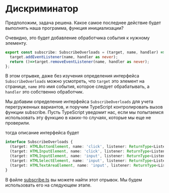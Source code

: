 # Дискриминатор

Предположим, задача решена. Какое самое последнее действие будет выполнять наша программа, функция инициализации?

Очевидно, это будет добавление обработчика события к нужному элементу.

```ts
export const subscribe: SubscribeOverloads = (target, name, handler) => {
  target.addEventListener(name, handler as never);
  return ()=>target.removeEventListener(name, handler as never);
};
```

В этом отрывке, даже без изучения определения интерфейса `SubscribeOverloads` можно усмотреть, что `target` это элемент на странице, `name` это имя события, которое следует обрабатывать, а `handler` это собственно обработчик.

Мы добавим определение интерфейса `SubscribeOverloads` для учета перегруженных вариантов, и поручим TypeScript контролировать вызов функции subscribe. Пусть TypeScript уведомит нас, если мы попытаемся использовать эту функцию в каких-то случаях, которые мы еще не проверили.

тогда описание интерфейса будет

```ts
interface SubscribeOverloads {
  (target: HTMLButtonElement, name: 'click', listener: ReturnType<ListenerFactory['makeButtonClick']>): Unsubscribe;
  (target: HTMLInputElement, name: 'click', listener: ReturnType<ListenerFactory['makeInputClick']>): Unsubscribe;
  (target: HTMLInputElement, name: 'input', listener: ReturnType<ListenerFactory['makeInputInput']>): Unsubscribe;
  (target: HTMLSelectElement, name: 'input', listener: ReturnType<ListenerFactory['makeSelectInput']>): Unsubscribe;
  (target: HTMLTextAreaElement, name: 'input', listener: ReturnType<ListenerFactory['makeTextAreaInput']>): Unsubscribe;
}
```

В файле [subscribe.ts](https://codesandbox.io/s/step-1-demo-4-5-module-4-enygv?file=/src/subscribe.ts) вы можете найти этот отрывок. Мы будем использовать его на следующем этапе.
